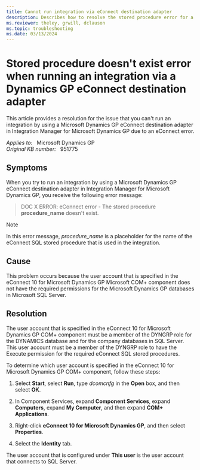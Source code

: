 ```yaml
---
title: Cannot run integration via eConnect destination adapter
description: Describes how to resolve the stored procedure error for a Microsoft Dynamics GP eConnect destination adapter in Integration Manager for Microsoft Dynamics GP.
ms.reviewer: theley, grwill, dclauson
ms.topic: troubleshooting
ms.date: 03/13/2024
---
```

# Stored procedure doesn't exist error when running an integration via a Dynamics GP eConnect destination adapter

This article provides a resolution for the issue that you can't run an integration by using a Microsoft Dynamics GP eConnect destination adapter in Integration Manager for Microsoft Dynamics GP due to an eConnect error.

_Applies to:_ &nbsp; Microsoft Dynamics GP  
_Original KB number:_ &nbsp; 951775

## Symptoms

When you try to run an integration by using a Microsoft Dynamics GP eConnect destination adapter in Integration Manager for Microsoft Dynamics GP, you receive the following error message:

> DOC X ERROR: eConnect error - The stored procedure **procedure_name** doesn't exist.

> [!NOTE]
> In this error message, *procedure_name* is a placeholder for the name of the eConnect SQL stored procedure that is used in the integration.

## Cause

This problem occurs because the user account that is specified in the eConnect 10 for Microsoft Dynamics GP Microsoft COM+ component does not have the required permissions for the Microsoft Dynamics GP databases in Microsoft SQL Server.

## Resolution

The user account that is specified in the eConnect 10 for Microsoft Dynamics GP COM+ component must be a member of the DYNGRP role for the DYNAMICS database and for the company databases in SQL Server. This user account must be a member of the DYNGRP role to have the Execute permission for the required eConnect SQL stored procedures.

To determine which user account is specified in the eConnect 10 for Microsoft Dynamics GP COM+ component, follow these steps:

1. Select **Start**, select **Run**, type *dcomcnfg* in the **Open** box, and then select **OK**.

2. In Component Services, expand **Component Services**, expand **Computers**, expand **My Computer**, and then expand **COM+ Applications**.

3. Right-click **eConnect 10 for Microsoft Dynamics GP**, and then select **Properties**.

4. Select the **Identity** tab.

The user account that is configured under **This user** is the user account that connects to SQL Server.
